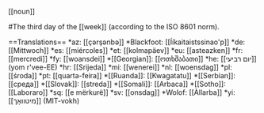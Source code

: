 [[noun]]

#The third day of the [[week]] (according to the ISO 8601 norm).

==Translations==
*az: [[ç&#601;rş&#601;nb&#601;]]
*Blackfoot: [[Ííkaitaistssinao'p]]
*de: [[Mittwoch]]
*es: [[miércoles]]
*et: [[kolmapäev]]
*eu: [[asteazken]]
*fr: [[mercredi]]
*fy: [[woansdei]]
*[[Georgian]]: [[ოთხშაბათი]]
*he: [[יום רביעי]] (yom r'vee-EE)
*hr: [[Srijeda]]
*mi: [[wenerei]]
*nl: [[woensdag]]
*pl: [[środa]]
*pt: [[quarta-feira]]
*[[Ruanda]]: [[Kwagatatu]]
*[[Serbian]]: [[среда]]
*[[Slovak]]: [[streda]]
*[[Somali]]: [[Arbaca]]
*[[Sotho]]: [[Laboraro]]
*sq: [[e mërkurë]]
*sv: [[onsdag]]
*Wolof: [[Àllarba]]
*yi: [[מיטוואָך]] (MIT-vokh)